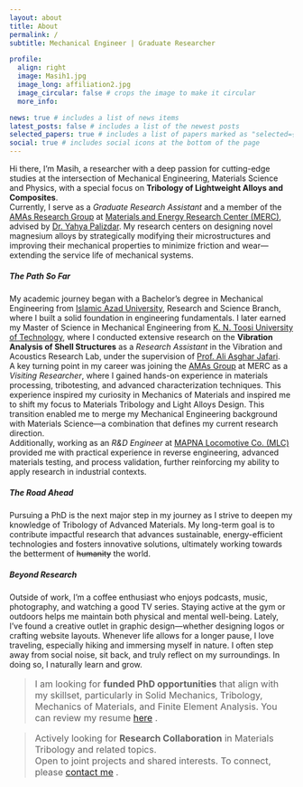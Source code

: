 ```yaml
---
layout: about
title: About
permalink: /
subtitle: Mechanical Engineer | Graduate Researcher

profile:
  align: right
  image: Masih1.jpg
  image_long: affiliation2.jpg
  image_circular: false # crops the image to make it circular
  more_info: 

news: true # includes a list of news items
latest_posts: false # includes a list of the newest posts
selected_papers: true # includes a list of papers marked as "selected={true}"
social: true # includes social icons at the bottom of the page
---
```


Hi there, I’m Masih, a researcher with a deep passion for cutting-edge studies at the intersection of Mechanical Engineering, Materials Science and Physics, with a special focus on **Tribology of Lightweight Alloys and Composites**.<br>
Currently, I serve as a *Graduate Research Assistant* and a member of the [AMAs Research Group](https://amasgroup.github.io/) at [Materials and Energy Research Center (MERC)](https://en.merc.ac.ir/), advised by [Dr. Yahya Palizdar](https://scholar.google.com/citations?user=tY66SMIAAAAJ&hl=en). My research centers on designing novel magnesium alloys by strategically modifying their microstructures and improving their mechanical properties to minimize friction and wear—extending the service life of mechanical systems.
##### The Path So Far
My academic journey began with a Bachelor’s degree in Mechanical Engineering from [Islamic Azad University](https://srb.iau.ir/en), Research and Science Branch, where I built a solid foundation in engineering fundamentals. I later earned my Master of Science in Mechanical Engineering from [K. N. Toosi University of Technology](https://en.kntu.ac.ir/), where I conducted extensive research on the **Vibration Analysis of Shell Structures** as a *Research Assistant* in the Vibration and Acoustics Research Lab, under the supervision of [Prof. Ali Asghar Jafari](https://scholar.google.com/citations?user=9QAXzD8AAAAJ&hl=en).<br>
A key turning point in my career was joining the [AMAs Group](https://amasgroup.github.io/) at MERC as a *Visiting Researcher*, where I gained hands-on experience in materials processing, tribotesting, and advanced characterization techniques. This experience inspired my curiosity in Mechanics of Materials and inspired me to shift my focus to Materials Tribology and Light Alloys Design. This transition enabled me to merge my Mechanical Engineering background with Materials Science—a combination that defines my current research direction.<br>
Additionally, working as an *R&D Engineer* at [MAPNA Locomotive Co. (MLC)](https://www.mapnalocomotive.com/?lang=en) provided me with practical experience in reverse engineering, advanced materials testing, and process validation, further reinforcing my ability to apply research in industrial contexts.
##### The Road Ahead
Pursuing a PhD is the next major step in my journey as I strive to deepen my knowledge of Tribology of Advanced Materials. My long-term goal is to contribute impactful research that advances sustainable, energy-efficient technologies and fosters innovative solutions, ultimately working towards the betterment of <s>humanity</s> the world.
##### Beyond Research
Outside of work, I’m a coffee enthusiast who enjoys podcasts, music, photography, and watching a good TV series. Staying active at the gym or outdoors helps me maintain both physical and mental well-being. Lately, I’ve found a creative outlet in graphic design—whether designing logos or crafting website layouts. Whenever life allows for a longer pause, I love traveling, especially hiking and immersing myself in nature. I often step away from social noise, sit back, and truly reflect on my surroundings. In doing so, I naturally learn and grow.

<blockquote style="font-size: 1rem;">
  <i class="fa fa-bullhorn" aria-hidden="true"></i>
  I am looking for <b>funded PhD opportunities</b> that align with my skillset, particularly in Solid Mechanics, Tribology, Mechanics of Materials, and Finite Element Analysis. You can review my resume <a href="/assets/pdf/Banijamali_Masih_CVwebsite.pdf" target="_blank">here</a> .
</blockquote>

<blockquote style="font-size: 1rem;">
  <i class="fa fa-bullhorn" aria-hidden="true"></i>
  Actively looking for <b>Research Collaboration</b> in Materials Tribology and related topics.<br>
  Open to joint projects and shared interests. To connect, please
  <a href="mailto:banijamali.masih@gmail.com">contact me</a> .
</blockquote>

